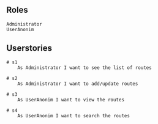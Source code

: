 ## Roles

	Administrator
	UserAnonim
	
## Userstories	

	# s1
		As Administrator I want to see the list of routes
		
	# s2
		As Administrator I want to add/update routes
		
	# s3 
		As UserAnonim I want to view the routes

	# s4
		As UserAnonim I want to search the routes